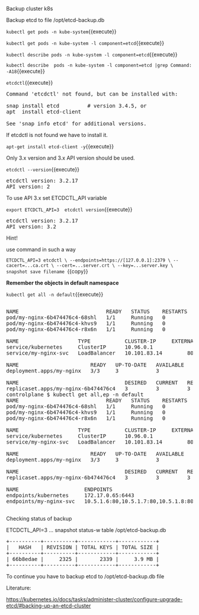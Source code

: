 Backup cluster k8s

Backup etcd to file /opt/etcd-backup.db


`kubectl get pods -n kube-system`{{execute}}


`kubectl get pods -n kube-system -l component=etcd`{{execute}}

`kubectl describe pods -n kube-system -l component=etcd`{{execute}}

`kubectl describe  pods -n kube-system -l component=etcd |grep Command: -A18`{{execute}}

`etcdctl`{{execute}}
<pre>
Command 'etcdctl' not found, but can be installed with:

snap install etcd         # version 3.4.5, or
apt  install etcd-client

See 'snap info etcd' for additional versions.
</pre>

If etcdctl is not found we have to install it.

`apt-get install etcd-client -y`{{execute}}

Only 3.x version and 3.x API version should be used.

`etcdctl --version`{{execute}}

<pre>
etcdctl version: 3.2.17
API version: 2
</pre>

To use API 3.x set ETCDCTL_API variable

`export ETCDCTL_API=3 
etcdctl version`{{execute}}
<pre>
etcdctl version: 3.2.17
API version: 3.2
</pre>


Hint!

use command in such a way

`ETCDCTL_API=3 etcdctl \
  --endpoints=https://[127.0.0.1]:2379 \
  --cacert=...ca.crt \
  --cert=...server.crt \
  --key=...server.key \
  snapshot save filename
  `{{copy}}


**Remember the objects in default namespace**

`kubectl get all -n default`{{execute}}

<pre>

NAME                            READY   STATUS    RESTARTS   AGE
pod/my-nginx-6b474476c4-68shl   1/1     Running   0          7m2s
pod/my-nginx-6b474476c4-khvs9   1/1     Running   0          7m2s
pod/my-nginx-6b474476c4-r8x6n   1/1     Running   0          7m2s

NAME                   TYPE           CLUSTER-IP     EXTERNAL-IP   PORT(S)        AGE
service/kubernetes     ClusterIP      10.96.0.1      <none>        443/TCP        12m
service/my-nginx-svc   LoadBalancer   10.101.83.14   <pending>     80:31662/TCP   12m

NAME                       READY   UP-TO-DATE   AVAILABLE   AGE
deployment.apps/my-nginx   3/3     3            3           12m

NAME                                  DESIRED   CURRENT   READY   AGE
replicaset.apps/my-nginx-6b474476c4   3         3         3       12m
controlplane $ kubectl get all,ep -n default
NAME                            READY   STATUS    RESTARTS   AGE
pod/my-nginx-6b474476c4-68shl   1/1     Running   0          7m20s
pod/my-nginx-6b474476c4-khvs9   1/1     Running   0          7m20s
pod/my-nginx-6b474476c4-r8x6n   1/1     Running   0          7m20s

NAME                   TYPE           CLUSTER-IP     EXTERNAL-IP   PORT(S)        AGE
service/kubernetes     ClusterIP      10.96.0.1      <none>        443/TCP        12m
service/my-nginx-svc   LoadBalancer   10.101.83.14   <pending>     80:31662/TCP   12m

NAME                       READY   UP-TO-DATE   AVAILABLE   AGE
deployment.apps/my-nginx   3/3     3            3           12m

NAME                                  DESIRED   CURRENT   READY   AGE
replicaset.apps/my-nginx-6b474476c4   3         3         3       12m

NAME                     ENDPOINTS                             AGE
endpoints/kubernetes     172.17.0.65:6443                      12m
endpoints/my-nginx-svc   10.5.1.6:80,10.5.1.7:80,10.5.1.8:80   12m

</pre>



Checking status of backup

ETCDCTL_API=3 ... snapshot status-w table /opt/etcd-backup.db
<pre>
+----------+----------+------------+------------+
|   HASH   | REVISION | TOTAL KEYS | TOTAL SIZE |
+----------+----------+------------+------------+
| 66b8edae |     2325 |       2339 |     3.9 MB |
+----------+----------+------------+------------+
</pre>


To continue you have to backup etcd to /opt/etcd-backup.db file


Literature:

https://kubernetes.io/docs/tasks/administer-cluster/configure-upgrade-etcd/#backing-up-an-etcd-cluster






